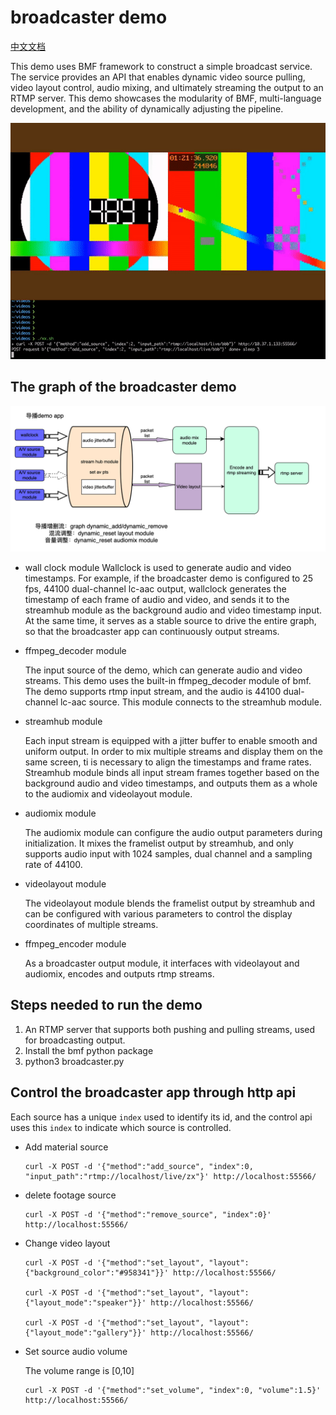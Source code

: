 # broadcaster demo

[中文文档](./readme_cn.md)

This demo uses BMF framework to construct a simple broadcast service. The service provides an API that enables dynamic video source pulling, video layout control, audio mixing, and ultimately streaming the output to an RTMP server. This demo showcases the modularity of BMF, multi-language development, and the ability of dynamically adjusting the pipeline.

![](./broadcaster.gif)

## The graph of the broadcaster demo

![](./broadcaster.png)

- wall clock module
     Wallclock is used to generate audio and video timestamps. For example, if the broadcaster demo is configured to 25 fps, 44100 dual-channel lc-aac output, wallclock generates the timestamp of each frame of audio and video, and sends it to the streamhub module as the background audio and video timestamp input. At the same time, it serves as a stable source to drive the entire graph, so that the broadcaster app can continuously output streams.

- ffmpeg_decoder module

     The input source of the demo, which can generate audio and video streams. This demo uses the built-in ffmpeg_decoder module of bmf. The demo supports rtmp input stream, and the audio is 44100 dual-channel lc-aac source. This module connects to the streamhub module.
    
- streamhub module

     Each input stream is equipped with a jitter buffer to enable smooth and uniform output. In order to mix multiple streams and display them on the same screen, ti is necessary to align the timestamps and frame rates. Streamhub module binds all input stream frames together based on the background audio and video timestamps, and outputs them as a whole to the audiomix and videolayout module.

- audiomix module

     The audiomix module can configure the audio output parameters during initialization. It mixes the framelist output by streamhub, and only supports audio input with 1024 samples, dual channel and a sampling rate of 44100.

- videolayout module

     The videolayout module blends the framelist output by streamhub and can be configured with various parameters to control the display coordinates of multiple streams. 

- ffmpeg_encoder module

     As a broadcaster output module, it interfaces with videolayout and audiomix, encodes and outputs rtmp streams.


## Steps needed to run the demo

1. An RTMP server that supports both pushing and pulling streams, used for broadcasting output. 
2. Install the bmf python package
3. python3 broadcaster.py

## Control the broadcaster app through http api

Each source has a unique `index` used to identify its id, and the control api uses this `index` to indicate which source is controlled.

- Add material source

     ```
     curl -X POST -d '{"method":"add_source", "index":0, "input_path":"rtmp://localhost/live/zx"}' http://localhost:55566/
     ```


- delete footage source

     ```
     curl -X POST -d '{"method":"remove_source", "index":0}' http://localhost:55566/
     ```


- Change video layout

     ```
     curl -X POST -d '{"method":"set_layout", "layout":{"background_color":"#958341"}}' http://localhost:55566/

     curl -X POST -d '{"method":"set_layout", "layout":{"layout_mode":"speaker"}}' http://localhost:55566/

     curl -X POST -d '{"method":"set_layout", "layout":{"layout_mode":"gallery"}}' http://localhost:55566/
     ```

- Set source audio volume

     The volume range is [0,10]

     ```
     curl -X POST -d '{"method":"set_volume", "index":0, "volume":1.5}' http://localhost:55566/
     ```


